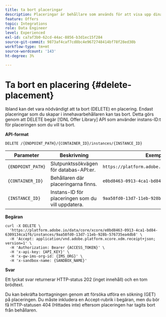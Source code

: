 ```yaml
---
title: ta bort placeringar
description: Placeringar är behållare som används för att visa upp dina erbjudanden.
feature: Offers
topic: Integrations
role: Data Engineer
level: Experienced
exl-id: ca7af3b0-62cd-44ac-8856-b3d1ec15f284
source-git-commit: 9873af4caf7cd8bc4e9672748414bf78f28ed30b
workflow-type: tm+mt
source-wordcount: '143'
ht-degree: 3%

---
```


# Ta bort en placering {#delete-placement}

Ibland kan det vara nödvändigt att ta bort (DELETE) en placering. Endast placeringar som du skapar i innehavarbehållaren kan tas bort. Detta görs genom att DELETE begär [!DNL Offer Library] API som använder instans-ID:t för placeringen som du vill ta bort.

**API-format**

```http
DELETE /{ENDPOINT_PATH}/{CONTAINER_ID}/instances/{INSTANCE_ID}
```

| Parameter | Beskrivning | Exempel |
| --------- | ----------- | ------- |
| `{ENDPOINT_PATH}` | Slutpunktssökvägen för databas-API:er. | `https://platform.adobe.io/data/core/xcore/` |
| `{CONTAINER_ID}` | Behållaren där placeringarna finns. | `e0bd8463-0913-4ca1-bd84-6309134ca1f6` |
| `{INSTANCE_ID}` | Instans-ID för placeringen som du vill uppdatera. | `9aa58fd0-13d7-11eb-928b-576735ea4db8` |

**Begäran**

```shell
curl -X DELETE \
  'https://platform.adobe.io/data/core/xcore/e0bd8463-0913-4ca1-bd84-6309134ca1f6/instances/9aa58fd0-13d7-11eb-928b-576735ea4db8' \
  -H 'Accept: application/vnd.adobe.platform.xcore.xdm.receipt+json; version=1' \
  -H 'Authorization: Bearer {ACCESS_TOKEN}' \
  -H 'x-api-key: {API_KEY}' \
  -H 'x-gw-ims-org-id: {IMS_ORG}' \
  -H 'x-sandbox-name: {SANDBOX_NAME}'
```

**Svar**

Ett lyckat svar returnerar HTTP-status 202 (inget innehåll) och en tom brödtext.

Du kan bekräfta borttagningen genom att försöka utföra en sökning (GET) på placeringen. Du måste inkludera en Accept-rubrik i begäran, men du bör få HTTP-statusen 404 (Hittades inte) eftersom placeringen har tagits bort från behållaren.
